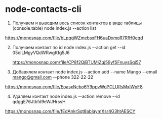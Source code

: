 # node-contacts-cli

1. Получаем и выводим весь список контактов в виде таблицы (console.table) node
   index.js --action list

https://monosnap.com/file/bLpqqWZmebsxFH6uaDxmoR7RfH0eqd

2. Получаем контакт по id node index.js --action get --id 05olLMgyVQdWRwgKfg5J6

   https://monosnap.com/file/CP8f2QjBTUMiZqj59yfSFnuysSqi57

3. Добавялем контакт node index.js --action add --name Mango --email
   mango@gmail.com --phone 322-22-22

https://monosnap.com/file/EoasxNcbo6Y9ppvWoPCLURsMxIWpF8

4. Удаляем контакт node index.js --action remove --id qdggE76Jtbfd9eWJHrssH

https://monosnap.com/file/fEdAnkrSqt8abIaymXsr4G3htAESCY
